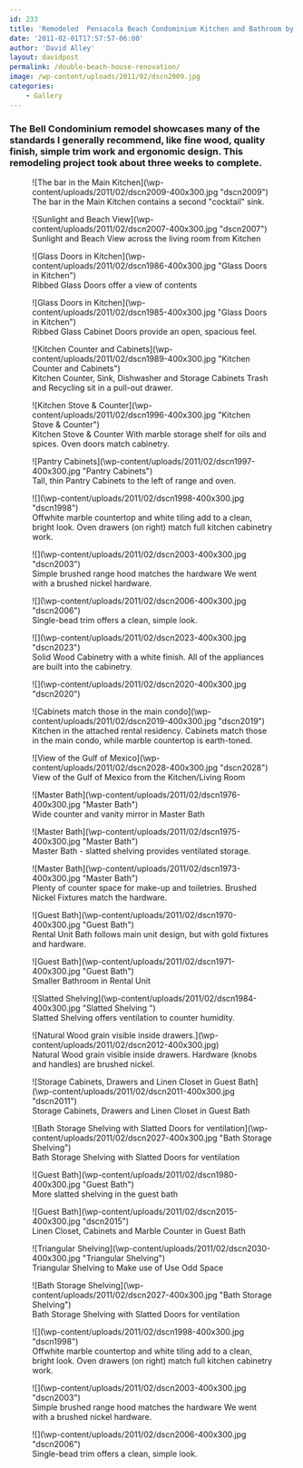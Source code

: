 ```yaml
---
id: 233
title: 'Remodeled  Pensacola Beach Condominium Kitchen and Bathroom by David Alley Carpentry'
date: '2011-02-01T17:57:57-06:00'
author: 'David Alley'
layout: davidpost
permalink: /double-beach-house-renovation/
image: /wp-content/uploads/2011/02/dscn2009.jpg
categories:
    - Gallery
---
```


### The Bell Condominium remodel showcases many of the standards I generally recommend, like fine wood, quality finish, simple trim work and ergonomic design. This remodeling project took about three weeks to complete.

<div class="flexed gallery">
<figure markdown=1>
![The bar in the Main Kitchen](\wp-content/uploads/2011/02/dscn2009-400x300.jpg "dscn2009")
<figcaption>The bar in the Main Kitchen contains a second "cocktail" sink.</figcaption>
</figure>

<figure markdown=1>
![Sunlight and Beach View](\wp-content/uploads/2011/02/dscn2007-400x300.jpg "dscn2007")

<figcaption>Sunlight and Beach View across the living room from Kitchen</figcaption>
</figure>

<figure markdown=1>
![Glass Doors in Kitchen](\wp-content/uploads/2011/02/dscn1986-400x300.jpg "Glass Doors in Kitchen")

<figcaption>Ribbed Glass Doors offer a view of contents</figcaption>
</figure>

<figure markdown=1>
![Glass Doors in Kitchen](\wp-content/uploads/2011/02/dscn1985-400x300.jpg "Glass Doors in Kitchen")

<figcaption>Ribbed Glass Cabinet Doors provide an open, spacious feel.</figcaption>
</figure>

<figure markdown=1>
![Kitchen Counter and Cabinets](\wp-content/uploads/2011/02/dscn1989-400x300.jpg "Kitchen Counter and Cabinets")

<figcaption>Kitchen Counter, Sink, Dishwasher and Storage Cabinets
<span>Trash and Recycling sit in a pull-out drawer.</span>
</figcaption>
</figure>

<figure markdown=1>
![Kitchen Stove & Counter](\wp-content/uploads/2011/02/dscn1996-400x300.jpg "Kitchen Stove & Counter")

<figcaption>Kitchen Stove &amp; Counter
<span>With marble storage shelf for oils and spices.
Oven doors match cabinetry.</span>
</figcaption>
</figure>

<figure markdown=1>
![Pantry Cabinets](\wp-content/uploads/2011/02/dscn1997-400x300.jpg "Pantry Cabinets")
<figcaption>Tall, thin Pantry Cabinets to the left of range and oven.</figcaption>
</figure>

<figure markdown=1>
![](\wp-content/uploads/2011/02/dscn1998-400x300.jpg "dscn1998")
<figcaption>Offwhite marble countertop and white tiling add to a clean, bright look.
<span>Oven drawers (on right) match full kitchen cabinetry work.</span>
</figcaption>
</figure>

<figure markdown=1>
![](\wp-content/uploads/2011/02/dscn2003-400x300.jpg "dscn2003")
<figcaption>Simple brushed range hood matches the hardware
<span>We went with a brushed nickel hardware.</span>
</figcaption>
</figure>

<figure markdown=1>
![](\wp-content/uploads/2011/02/dscn2006-400x300.jpg "dscn2006")
<figcaption>Single-bead trim offers a clean, simple look.</figcaption>
</figure>


<figure markdown=1>
![](\wp-content/uploads/2011/02/dscn2023-400x300.jpg "dscn2023")
<figcaption>Solid Wood Cabinetry with a white finish.
<span>All of the appliances are built into the cabinetry.</span>
</figcaption>
</figure>

<figure markdown=1>
![](\wp-content/uploads/2011/02/dscn2020-400x300.jpg "dscn2020")
</figure>

<figure markdown=1>
![Cabinets match those in the main condo](\wp-content/uploads/2011/02/dscn2019-400x300.jpg "dscn2019")
<figcaption>Kitchen in the attached rental residency.
<span>Cabinets match those in the main condo, while marble countertop is earth-toned.</span>
</figcaption>
</figure>

<figure markdown=1>
![View of the Gulf of Mexico](\wp-content/uploads/2011/02/dscn2028-400x300.jpg "dscn2028")
<figcaption>View of the Gulf of Mexico from the Kitchen/Living Room</figcaption>
</figure>

<figure markdown=1>
![Master Bath](\wp-content/uploads/2011/02/dscn1976-400x300.jpg "Master Bath")
<figcaption>Wide counter and vanity mirror in Master Bath</figcaption>
</figure>

<figure markdown=1>
![Master Bath](\wp-content/uploads/2011/02/dscn1975-400x300.jpg "Master Bath")
<figcaption>Master Bath - slatted shelving provides ventilated storage.</figcaption>
</figure>

<figure markdown=1>
![Master Bath](\wp-content/uploads/2011/02/dscn1973-400x300.jpg "Master Bath")
<figcaption>Plenty of counter space for make-up and toiletries.
<span>Brushed Nickel Fixtures match the hardware.</span>
</figcaption>
</figure>

<figure markdown=1>
![Guest Bath](\wp-content/uploads/2011/02/dscn1970-400x300.jpg "Guest Bath")
<figcaption>Rental Unit Bath follows main unit design, but with gold fixtures and hardware.</figcaption>
</figure>
<figure markdown=1>
![Guest Bath](\wp-content/uploads/2011/02/dscn1971-400x300.jpg "Guest Bath")
<figcaption>Smaller Bathroom in Rental Unit</figcaption>
</figure>

<figure markdown=1>
![Slatted Shelving](\wp-content/uploads/2011/02/dscn1984-400x300.jpg "Slatted Shelving ")
<figcaption>Slatted Shelving offers ventilation to counter humidity.</figcaption>
</figure>

<figure markdown=1>
![Natural Wood grain visible inside drawers.](\wp-content/uploads/2011/02/dscn2012-400x300.jpg)
<figcaption>Natural Wood grain visible inside drawers.
<span>Hardware (knobs and handles) are brushed nickel.</span>
</figcaption>
</figure>

<figure markdown=1>
![Storage Cabinets, Drawers and Linen Closet in Guest Bath](\wp-content/uploads/2011/02/dscn2011-400x300.jpg "dscn2011")
<figcaption>Storage Cabinets, Drawers and Linen Closet in Guest Bath</figcaption>
</figure>

<figure markdown=1>
![Bath Storage Shelving with Slatted Doors for ventilation](\wp-content/uploads/2011/02/dscn2027-400x300.jpg "Bath Storage Shelving")
<figcaption>Bath Storage Shelving with Slatted Doors for ventilation</figcaption>
</figure>

<figure markdown=1>
![Guest Bath](\wp-content/uploads/2011/02/dscn1980-400x300.jpg "Guest Bath")
<figcaption>More slatted shelving in the guest bath</figcaption>
</figure>

<figure markdown=1>
![Guest Bath](\wp-content/uploads/2011/02/dscn2015-400x300.jpg "dscn2015")
<figcaption>Linen Closet, Cabinets and Marble Counter in Guest Bath</figcaption>
</figure>

<figure markdown=1>
![Triangular Shelving](\wp-content/uploads/2011/02/dscn2030-400x300.jpg "Triangular Shelving")
<figcaption>Triangular Shelving to Make use of Use Odd Space</figcaption>
</figure>

<figure markdown=1>
![Bath Storage Shelving](\wp-content/uploads/2011/02/dscn2027-400x300.jpg "Bath Storage Shelving")
<figcaption>Bath Storage Shelving with Slatted Doors for ventilation</figcaption>
</figure>

<figure markdown=1>
![](\wp-content/uploads/2011/02/dscn1998-400x300.jpg "dscn1998")
<figcaption>Offwhite marble countertop and white tiling add to a clean, bright look.
<span>Oven drawers (on right) match full kitchen cabinetry work.</span>
</figcaption>

</figure>
<figure markdown=1>
![](\wp-content/uploads/2011/02/dscn2003-400x300.jpg "dscn2003")
<figcaption>Simple brushed range hood matches the hardware
<span>We went with a brushed nickel hardware.</span>
</figcaption>
</figure>
<figure markdown=1>
![](\wp-content/uploads/2011/02/dscn2006-400x300.jpg "dscn2006")
<figcaption>Single-bead trim offers a clean, simple look.</figcaption>
</figure>
</div>
